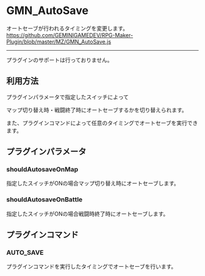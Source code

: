 # GMN_AutoSave

オートセーブが行われるタイミングを変更します。
https://github.com/GEMINIGAMEDEV/RPG-Maker-Plugin/blob/master/MZ/GMN_AutoSave.js

---

プラグインのサポートは行っておりません。

## 利用方法
プラグインパラメータで指定したスイッチによって

マップ切り替え時・戦闘終了時にオートセーブするかを切り替えられます。

また、プラグインコマンドによって任意のタイミングでオートセーブを実行できます。

## プラグインパラメータ

### shouldAutosaveOnMap
指定したスイッチがONの場合マップ切り替え時にオートセーブします。

### shouldAutosaveOnBattle
指定したスイッチがONの場合戦闘時終了時にオートセーブします。
 
 ## プラグインコマンド

### AUTO_SAVE
プラグインコマンドを実行したタイミングでオートセーブを行います。